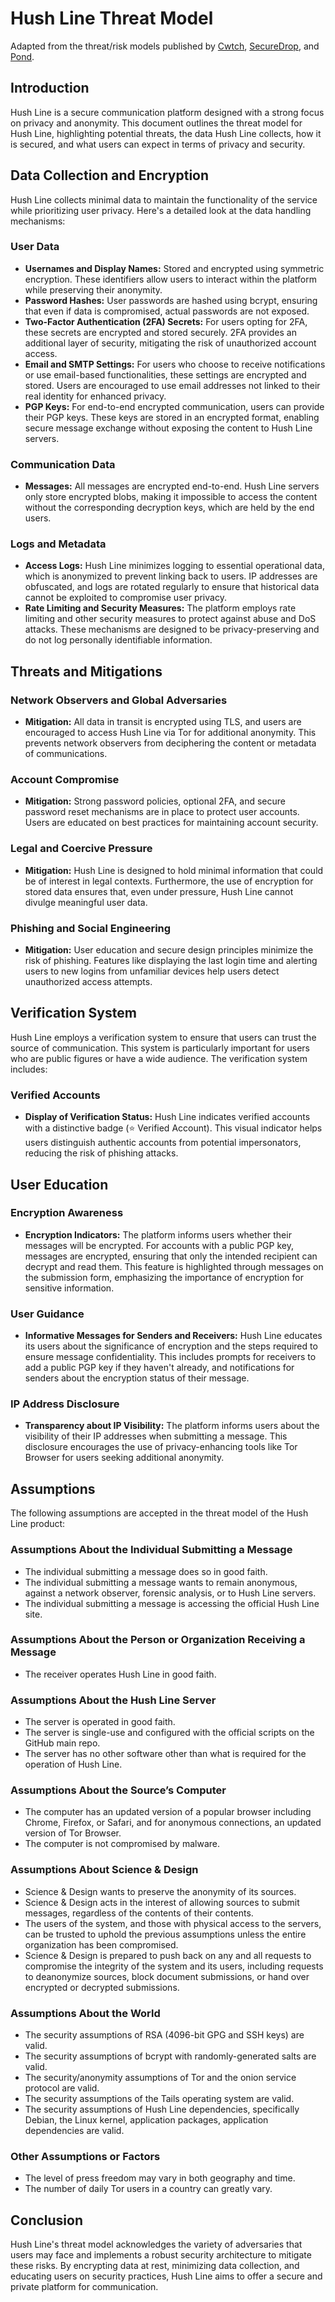 # Hush Line Threat Model

Adapted from the threat/risk models published by [Cwtch](https://docs.cwtch.im/security/risk/), [SecureDrop](https://docs.securedrop.org/en/latest/threat_model/threat_model.html), and [Pond](https://web.archive.org/web/20150326154506/https://pond.imperialviolet.org/threat.html).

## Introduction

Hush Line is a secure communication platform designed with a strong focus on privacy and anonymity. This document outlines the threat model for Hush Line, highlighting potential threats, the data Hush Line collects, how it is secured, and what users can expect in terms of privacy and security.

## Data Collection and Encryption

Hush Line collects minimal data to maintain the functionality of the service while prioritizing user privacy. Here's a detailed look at the data handling mechanisms:

### User Data

- **Usernames and Display Names:** Stored and encrypted using symmetric encryption. These identifiers allow users to interact within the platform while preserving their anonymity.
- **Password Hashes:** User passwords are hashed using bcrypt, ensuring that even if data is compromised, actual passwords are not exposed.
- **Two-Factor Authentication (2FA) Secrets:** For users opting for 2FA, these secrets are encrypted and stored securely. 2FA provides an additional layer of security, mitigating the risk of unauthorized account access.
- **Email and SMTP Settings:** For users who choose to receive notifications or use email-based functionalities, these settings are encrypted and stored. Users are encouraged to use email addresses not linked to their real identity for enhanced privacy.
- **PGP Keys:** For end-to-end encrypted communication, users can provide their PGP keys. These keys are stored in an encrypted format, enabling secure message exchange without exposing the content to Hush Line servers.

### Communication Data

- **Messages:** All messages are encrypted end-to-end. Hush Line servers only store encrypted blobs, making it impossible to access the content without the corresponding decryption keys, which are held by the end users.

### Logs and Metadata

- **Access Logs:** Hush Line minimizes logging to essential operational data, which is anonymized to prevent linking back to users. IP addresses are obfuscated, and logs are rotated regularly to ensure that historical data cannot be exploited to compromise user privacy.
- **Rate Limiting and Security Measures:** The platform employs rate limiting and other security measures to protect against abuse and DoS attacks. These mechanisms are designed to be privacy-preserving and do not log personally identifiable information.

## Threats and Mitigations

### Network Observers and Global Adversaries

- **Mitigation:** All data in transit is encrypted using TLS, and users are encouraged to access Hush Line via Tor for additional anonymity. This prevents network observers from deciphering the content or metadata of communications.

### Account Compromise

- **Mitigation:** Strong password policies, optional 2FA, and secure password reset mechanisms are in place to protect user accounts. Users are educated on best practices for maintaining account security.

### Legal and Coercive Pressure

- **Mitigation:** Hush Line is designed to hold minimal information that could be of interest in legal contexts. Furthermore, the use of encryption for stored data ensures that, even under pressure, Hush Line cannot divulge meaningful user data.

### Phishing and Social Engineering

- **Mitigation:** User education and secure design principles minimize the risk of phishing. Features like displaying the last login time and alerting users to new logins from unfamiliar devices help users detect unauthorized access attempts.

## Verification System

Hush Line employs a verification system to ensure that users can trust the source of communication. This system is particularly important for users who are public figures or have a wide audience. The verification system includes:

### Verified Accounts

- **Display of Verification Status:** Hush Line indicates verified accounts with a distinctive badge (⭐️ Verified Account). This visual indicator helps users distinguish authentic accounts from potential impersonators, reducing the risk of phishing attacks.

## User Education

### Encryption Awareness

- **Encryption Indicators:** The platform informs users whether their messages will be encrypted. For accounts with a public PGP key, messages are encrypted, ensuring that only the intended recipient can decrypt and read them. This feature is highlighted through messages on the submission form, emphasizing the importance of encryption for sensitive information.

### User Guidance

- **Informative Messages for Senders and Receivers:** Hush Line educates its users about the significance of encryption and the steps required to ensure message confidentiality. This includes prompts for receivers to add a public PGP key if they haven't already, and notifications for senders about the encryption status of their message.

### IP Address Disclosure

- **Transparency about IP Visibility:** The platform informs users about the visibility of their IP addresses when submitting a message. This disclosure encourages the use of privacy-enhancing tools like Tor Browser for users seeking additional anonymity.

## Assumptions

The following assumptions are accepted in the threat model of the Hush Line product:

### Assumptions About the Individual Submitting a Message

- The individual submitting a message does so in good faith.
- The individual submitting a message wants to remain anonymous, against a network observer, forensic analysis, or to Hush Line servers.
- The individual submitting a message is accessing the official Hush Line site.

### Assumptions About the Person or Organization Receiving a Message

- The receiver operates Hush Line in good faith.

### Assumptions About the Hush Line Server

- The server is operated in good faith.
- The server is single-use and configured with the official scripts on the GitHub main repo.
- The server has no other software other than what is required for the operation of Hush Line.

### Assumptions About the Source’s Computer

- The computer has an updated version of a popular browser including Chrome, Firefox, or Safari, and for anonymous connections, an updated version of Tor Browser.
- The computer is not compromised by malware.

### Assumptions About Science & Design

- Science & Design wants to preserve the anonymity of its sources.
- Science & Design acts in the interest of allowing sources to submit messages, regardless of the contents of their contents.
- The users of the system, and those with physical access to the servers, can be trusted to uphold the previous assumptions unless the entire organization has been compromised.
- Science & Design is prepared to push back on any and all requests to compromise the integrity of the system and its users, including requests to deanonymize sources, block document submissions, or hand over encrypted or decrypted submissions.

### Assumptions About the World

- The security assumptions of RSA (4096-bit GPG and SSH keys) are valid.
- The security assumptions of bcrypt with randomly-generated salts are valid.
- The security/anonymity assumptions of Tor and the onion service protocol are valid.
- The security assumptions of the Tails operating system are valid.
- The security assumptions of Hush Line dependencies, specifically Debian, the Linux kernel, application packages, application dependencies are valid.

### Other Assumptions or Factors

- The level of press freedom may vary in both geography and time.
- The number of daily Tor users in a country can greatly vary.

## Conclusion

Hush Line's threat model acknowledges the variety of adversaries that users may face and implements a robust security architecture to mitigate these risks. By encrypting data at rest, minimizing data collection, and educating users on security practices, Hush Line aims to offer a secure and private platform for communication.